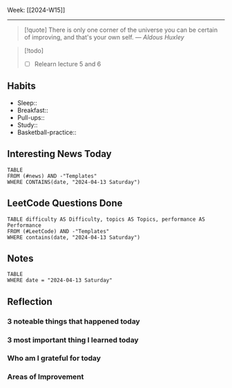 Week: [[2024-W15]]
- - -
>[!quote]
> There is only one corner of the universe you can be certain of improving, and that's your own self.
> — <cite>Aldous Huxley</cite>

>[!todo]
>- [ ] Relearn lecture 5 and 6

## Habits

- Sleep:: 
- Breakfast:: 
- Pull-ups:: 
- Study:: 
- Basketball-practice:: 
## Interesting News Today

```dataview
TABLE 
FROM (#news) AND -"Templates"
WHERE CONTAINS(date, "2024-04-13 Saturday") 
```

## LeetCode Questions Done

```dataview
TABLE difficulty AS Difficulty, topics AS Topics, performance AS Performance
FROM (#LeetCode) AND -"Templates"
WHERE contains(date, "2024-04-13 Saturday") 
```

## Notes

```dataview
TABLE
WHERE date = "2024-04-13 Saturday"
```

## Reflection

### 3 noteable things that happened today

### 3 most important thing I learned today

### Who am I grateful for today

### Areas of Improvement